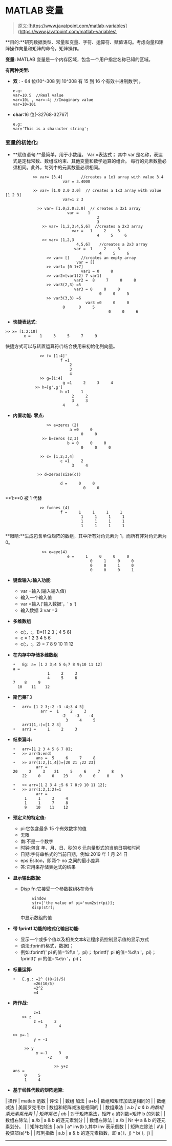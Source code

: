 # MATLAB 变量

> 原文:[https://www.javatpoint.com/matlab-variables](https://www.javatpoint.com/matlab-variables)

**目的:**研究数据类型、常量和变量、字符、运算符、赋值语句。考虑向量和矩阵操作向量和矩阵的命令，矩阵操作。

**变量:** MATLAB 变量是一个内存区域，包含一个用户指定名称已知的区域。

**有两种类型:**

*   **双** : - 64 位(10^-308 到 10^308 有 15 到 16 个有效十进制数字)。

    ```
    e.g:
    var=10.5  //Real value
    var=10i , var=-4j //Imaginary value 
    var=10+10i
    ```

*   **char**:16 位(-32768-32767)

    ```
    e.g:
    var='This is a character string';
    ```

### 变量的初始化:

*   **赋值语句:**最简单，用于小数组。
    Var =表达式；
    其中 var 是名称，表达式是定标常数、数组或约束、其他变量和数学运算的组合。
    每行的元素数量必须相同。此外，每列中的元素数量必须相同。

```
            >> var= [3.4]        //creates a 1x1 array with value 3.4
                         var = 3.4000

            >> var= [1.0 2.0 3.0]  // creates a 1x3 array with value [1 2 3] 
                         var=1 2 3

              >> var= [1.0;2.0;3.0]  // creates a 3x1 array 
                           var =    1
                                        2
                                        3
                >> var= [1,2,3;4,5,6]  //creates a 2x3 array
                             var =   1     2     3
                                        4     5     6
                >> var= [1,2,3
                               4,5,6]    //creates a 2x3 array
                              var =  1     2     3 
                                         4     5     6
                  >> var= []     //creates an empty array 
                               var = []
                  >> var1= [0 1+7]
                                 var1 = 0     8
                  >> var2=[var1(2) 7 var1]
                              var2 =  8     7     0     8
                  >> var3(2,3) =5
                              var3 = 0     0     0
                                         0     0     5
                  >> var3(3,3) =6
                                   var3 =0     0     0
                         0      0     5
                                             0     0     6

```

*   **快捷表达式:**

```
>> x= [1:2:10]
        x =    1     3     5     7     9
```

快捷方式可以与转置运算符(')结合使用来初始化列向量。

```
               >> f= [1:4]'
                        f =1
                            2
                            3
                            4
               >> g=[1:4]
                         g =1     2     3     4
             >> h=[g',g']
                        h =1     1
                             2     2
                             3     3
                         4     4
```

*   **内置功能:**
    **零点:**

```
                  >> a=zeros (2)
                            a =0     0
                                 0     0
                >> b=zeros (2,3)
                           b = 0     0     0
                                 0     0     0

               >> c= [1,2;3,4]
                        c =1     2
                             3     4

              >> d=zeros(size(c))

                        d =     0     0
                                  0     0
```

**1:**0 被 1 代替

```
               >> f=ones (4)
                        f =     1     1     1     1
                                 1     1     1     1
                                 1     1     1     1
                                 1     1     1     1
```

**眼睛:**生成包含单位矩阵的数组，其中所有对角元素为 1，而所有非对角元素为 0。

```
                >> e=eye(4)
                           e =     1     0     0     0
                                     0     1     0     0
                                     0     0     1     0
                                     0     0     0     1
```

*   **键盘输入:输入功能**
    *   var =输入(输入输入值)
    *   输入一个输入值
    *   var =输入('输入数据'，' s ')
    *   输入数据 3
        var =3
*   **多维数组**
    *   c(:，:，1)=[1 2 3；4 5 6]
    *   c = 1 2 3
        4 5 6
    *   c(:，:，2) = 7 8 9
        10 11 12
*   **在内存中存储多维数组**

    ```
    •	Eg: a= [1 2 3;4 5 6;7 8 9;10 11 12]
    a =
                   1     2     3
                   4     5     6
    7	 8     9
      10    11    12
    ```

*   **斯巴莱**T3

    ```
    •	arr= [1 2 3;-2 -3 -4;3 4 5]
                arr =  1     2     3
                         -2    -3    -4
                           3     4     5
    	arr1(1,:)=[1 2 3]
    •	arr1 =     1     2     3
    ```

*   **结束漏斗:**

    ```
    •	arr=[1 2 3 4 5 6 7 8];
    •	>> arr(5:end)
              ans =  5     6     7     8
    •	>> arr(1:2,[1,4])=[20 21 ;22 23]
              arr =
    20	   2     3    21     5     6     7     8
        22     0     0    23     0     0     0     0

    •	>> arr=[1 2 3 4 ;5 6 7 8;9 10 11 12];
    •	>> arr(1:2,1:2)=1
              arr =
         1     1     3     4
         1     1     7     8
         9    10    11    12
    ```

*   **预定义的特定值:**
    *   pi:它包含最多 15 个有效数字的值
    *   无限
    *   南:不是一个数字
    *   时钟:包含
        年、月、日、秒的 6 元向量形式的当前日期和时间
    *   日期:字符串格式的当前日期，例如:2019 年 1 月 24 日
    *   eps:Esiton，即两个 no 之间的最小差异
    *   答:它用来存储表达式的结果
*   **显示输出数据:**
    *   Disp fn:它接受一个参数数组&在命令

        ```
             window
             str=['the value of pi='num2str(pi)];
             disp(str);
        ```

        中显示数组的值
*   **带 fprintf 功能的格式化输出功能:**
    *   显示一个或多个值以及相关文本&让程序员控制显示值的显示方式
    *   语法:fprintf(格式，数据)；
    *   例如:fprintf(' pi 的值=%f\n '，pi)；
        fprintf(' pi 的值=%d\n '，pi)；
        fprintf(' pi 的值=%e\n '，pi)；
*   **标量运算:**

    ```
    •	E.g.: =2^ ((8+2)/5)
             =26(10/5)
             =2^2
             =4
    ```

*   **阵作战:**

    ```
             z=1             
        >> z
             z =1     2
                  3     4

    >> y=-1
             y = -1

         >> y
              y =-1     3
                   -2      0

                      >> y+z
    ans =
         0     5
         1     4
    ```

*   **基于线性代数的矩阵运算:**

| 操作 | matlab 范数 | 评论 |
| 数组
加法 | a+b | 数组和矩阵加法是相同的 |
| 数组减法 | 美国罗克韦尔 | 数组和矩阵减法是相同的 |
| 数组乘法 | a.*b | a & b 的数组乘元素乘元素 |
| 矩阵乘法 | a*b | 对于矩阵乘法，矩阵 a 的列数=矩阵 b 的列数 |
| 数组右除法 | a./b | a & b 的逐元素划分 |
| 数组左除法 | a.\b | Nr 中 a & b 的逐元素划分。 |
| 矩阵右除法 | a/b | a* inv(b ),其中 inv 表示倒数 |
| 矩阵左除法 | a\b | 投资部(a)*b |
| 阵列指数 | a.b | a & b 的逐元素指数，即 a( i，j) ^ b( i，j) |

* * *